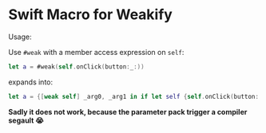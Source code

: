 # Swift Macro for Weakify

Usage:

Use `#weak` with a member access expression on `self`:
```swift
let a = #weak(self.onClick(button:_:))
```

expands into:

```swift
let a = {[weak self] _arg0, _arg1 in if let self {self.onClick(button: _arg0, _arg1)}}
```

**Sadly it does not work, because the parameter pack trigger a compiler segault 😭**
